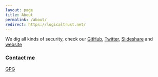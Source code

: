 ```yaml
---
layout: page
title: About
permalink: /about/
redirect: https://logicaltrust.net/
---
```


We dig all kinds of security, check our [GitHub](https://github.com/LogicalTrust), [Twitter](https://twitter.com/logicaltrust), [Slideshare](https://www.slideshare.net/logicaltrust) and [website](https://logicaltrust.net/en/)

### Contact me

[GPG](https://logicaltrust.net/logicaltrust.gpg)
